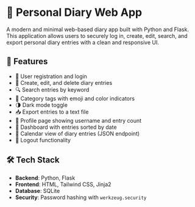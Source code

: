# 📔 Personal Diary Web App

A modern and minimal web-based diary app built with Python and Flask. This application allows users to securely log in, create, edit, search, and export personal diary entries with a clean and responsive UI.

## 🌟 Features

- 🔐 User registration and login
- 📝 Create, edit, and delete diary entries
- 🔍 Search entries by keyword
- 🎨 Category tags with emoji and color indicators
- 🌗 Dark mode toggle
- 📥 Export entries to a text file
- 👤 Profile page showing username and entry count
- 📅 Dashboard with entries sorted by date
- 📂 Calendar view of diary entries (JSON endpoint)
- 🚪 Logout functionality

## 🛠 Tech Stack

- **Backend**: Python, Flask
- **Frontend**: HTML, Tailwind CSS, Jinja2
- **Database**: SQLite
- **Security**: Password hashing with `werkzeug.security`



